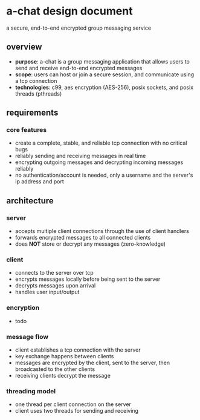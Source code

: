 # a-chat design document

a secure, end-to-end encrypted group messaging service

## overview

 - **purpose**: a-chat is a group messaging application that allows users to send and receive end-to-end encrypted messages
 - **scope**: users can host or join a secure session, and communicate using a tcp connection
 - **technologies**: c99, aes encryption (AES-256), posix sockets, and posix threads (pthreads)

## requirements

### core features

 - create a complete, stable, and reliable tcp connection with no critical bugs
 - reliably sending and receiving messages in real time
 - encrypting outgoing messages and decrypting incoming messages reliably
 - no authentication/account is needed, only a username and the server's ip address and port

## architecture

### server

 - accepts multiple client connections through the use of client handlers
 - forwards encrypted messages to all connected clients
 - does **NOT** store or decrypt any messages (zero-knowledge)

### client

 - connects to the server over tcp
 - encrypts messages locally before being sent to the server
 - decrypts messages upon arrival
 - handles user input/output

### encryption

 - todo

### message flow

 - client establishes a tcp connection with the server
 - key exchange happens between clients
 - messages are encrypted by the client, sent to the server, then broadcasted to the other clients
 - receiving clients decrypt the message

### threading model

 - one thread per client connection on the server
 - client uses two threads for sending and receiving
